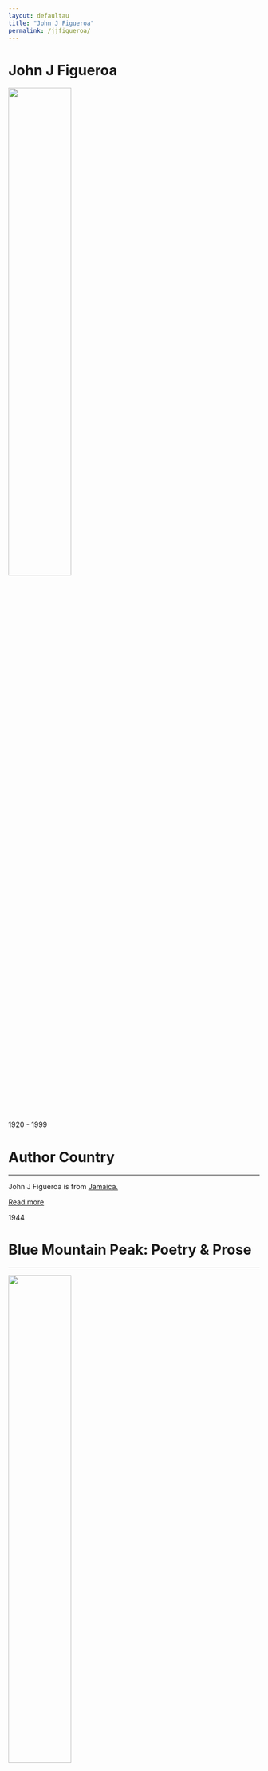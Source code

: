 ```yaml
---
layout: defaultau
title: "John J Figueroa"
permalink: /jjfigueroa/
---
```

<!-- partial:index.partial.html -->
<div class="content">
     <h1>John J Figueroa</h1>
    <div class="quote">
        <div><img src="" height="50%" width = "50%" class="logo"></div>
    </div>
    <div class="timeline">
        <div style="padding-bottom:100px;"></div>
        <div class="block">
             <div class="date right"><p class="right"> 1920 - 1999 </p></div>
            <div class="dot"></div>
            <div class="left first">
            <div class="author_country">
                <h1>Author Country</h1><hr>
          <div class="aclocation">  <p>John J Figueroa is from <a href="{{ site.baseurl }}/4">Jamaica.</a></p></div>
              <div class="acreadmore">  <a href="https://en.wikipedia.org/wiki/John_Figueroa" target="_blank">Read more</a></div>
            </div>
            </div>
        <div class="block">
            <div class="date left"><p class="left">1944</p></div>
            <div class="dot"></div>
            <div class="right">
                <h1>Blue Mountain Peak: Poetry & Prose</h1><hr>
                <p><img src="" height="50%" width = "50%"></p>
                <p>
                Language: English<br/>
                Publisher: Privately Published/Gleaner<br/>
                Pub_location: Kingston, Jamaica<br/>
                Genre: Poetry Collection<br/>
                Length: 65<br/>                   </p>
            </div>
        </div>
       <div class="block">
            <div class="date right"><p class="right">1962</p></div>
            <div class="dot"></div>
            <div class="left">
                <h1>Love Leaps Here</h1><hr>
                <p><img src="https://pictures.abebooks.com/inventory/md/md30497566574.jpg" height="50%" width = "50%"></p>
                <p>
                Language: English<br/>
                Publisher: C. Tinling & Co.<br/>
                Pub_location: Liverpool, England<br/>
                Genre: Poetry Collection<br/>
                Length: 60<br/>                   </p>
            </div>
        </div>
       <div class="block">
            <div class="date left"><p class="left">1966</p></div>
            <div class="dot"></div>
            <div class="right">
                <h1>Caribbean Voices: Dreams and Visions v. 1</h1><hr>
                <p><img src="https://m.media-amazon.com/images/I/51MCYYReYKL._SX353_BO1,204,203,200_.jpg" height="50%" width = "50%"></p>
                <p>
                Language: English<br/>
                Publisher: Evans Brothers Ltd<br/>
                Pub_location: London, England<br/>
                Genre: Anthology<br/>
                Length: 136<br/>                   </p>
            </div>
        </div>
       <div class="block">
            <div class="date right"><p class="right">1971</p></div>
            <div class="dot"></div>
            <div class="left">
                <h1>Society, Schools and Progress in the West Indies: The Commonwealth and International Library: Education and Educational Research (C.I.L.)</h1><hr>
                <p><img src="https://m.media-amazon.com/images/I/41cTJwxLj+L._SY346_.jpg" height="50%" width = "50%"></p>
                <p>
                Language: English<br/>
                Publisher: Elsevier Science & Technology<br/>
                Pub_location: Amsterdam, Netherlands<br/>
                Genre: Nonfiction Book<br/>
                Length: 208<br/>                   </p>
            </div>
        </div><div class="block">
            <div class="date left"><p class="left">1976</p></div>
            <div class="dot"></div>
            <div class="right">
                <h1>Ignoring Hurts</h1><hr>
                <p><img src="https://m.media-amazon.com/images/I/51+D5bJYOiL._AC_UF1000,1000_QL80_.jpg" height="50%" width = "50%"></p>
                <p>
                Language: English<br/>
                Publisher: Three Continents Press<br/>
                Pub_location: Washington, D.C., United States<br/>
                Genre: Anthology<br/>
                Length: 121<br/>                   </p>
            </div>
        </div>
<div class="block">
            <div class="date right"><p class="right">1979</p></div>
            <div class="dot"></div>
            <div class="left">
                <h1>Editor, with Donald E. Herdeck and others, Caribbean Writers: A Bio-Bibliographical Encyclopedia</h1><hr>
                <p><img src="https://journals.sagepub.com/cms/10.1177/002193478001100209/asset/002193478001100209.fp.png_v03" height="50%" width = "50%"></p>
                <p>
                Language: English<br/>
                Publisher: Three Continents Press<br/>
                Pub_location: Washington, D.C., United States<br/>
                Genre: Biography<br/>
                Length: <br/>                   </p>
            </div>
        </div>
<div class="block">
            <div class="date left"><p class="left">1982</p></div>
            <div class="dot"></div>
            <div class="right">
                <h1>Editor, An Anthology of African and Caribbean Writing in English</h1><hr>
                <p><img src="https://m.media-amazon.com/images/I/51EpQdTebKL._SX312_BO1,204,203,200_.jpg" height="50%" width = "50%"></p>
                <p>
                Language: English<br/>
                Publisher: Heinemann Educational Books<br/>
                Pub_location: New Hampshire, United States<br/>
                Genre: Anthology<br/>
                Length: 297<br/>                   </p>
            </div>
        </div>
<div class="block">
            <div class="date right"><p class="right">1991</p></div>
            <div class="dot"></div>
            <div class="left">
                <h1>The Chase: A Collection of Poems 1941–1989</h1><hr>
                <p><img src="https://books.google.dm/books/content?id=3sdyAAAAMAAJ&printsec=frontcover&img=1&zoom=1&imgtk=AFLRE71Aj4Azt8RgGcJxTs2mLpt78C48Y95juobkVGzcwxrUYOtihFqx8K54aQ1pv7olNZAKs6C7fOEDz8wqizHhqzEslR1n-txSdovEjoSMMKqLgvk-lTntc9BueVVNkGQKF-dDWkV-" height="50%" width = "50%"></p>
                <p>
                Language: English<br/>
                Publisher: Peepal Tree Press<br/>
                Pub_location: Leeds, England<br/>
                Genre: Poetry Collection<br/>
                Length: 152<br/>                   </p>
            </div>
        </div>       
<div class="block">
            <div class="date left"><p class="left">1991</p></div>
            <div class="dot"></div>
            <div class="right">
                <h1>West Indies in England: The Great Post-war Tours</h1><hr>
                <p><img src="https://m.media-amazon.com/images/I/51Rn+0lSQDL._SY440_BO1,204,203,200_.jpg" height="50%" width = "50%"></p>
                <p>
                Language: English<br/>
                Publisher: Kingswood Publishing<br/>
                Pub_location: New Hampshire, United States<br/>
                Genre: Nonfiction Book<br/>
                Length: 224<br/>                   </p>
            </div>
        </div>
<div class="block">
            <div class="date right"><p class="right">1995</p></div>
            <div class="dot"></div>
            <div class="left">
                <h1>Black in White: Caribbean Child in the UK Home</h1><hr>
                <p><img src="" height="50%" width = "50%"></p>
                <p>
                Language: English<br/>
                Publisher: Pitman Publishing<br/>
                Pub_location: London, England<br/>
                Genre: Anthology<br/>
                Length: 153<br/>                   </p>
            </div>
        </div>       
<!-- partial -->
<script src='https://cdnjs.cloudflare.com/ajax/libs/jquery/3.1.1/jquery.min.js'></script><script  src="{{ site.baseurl }}/assets/js/authorscript.js"></script>